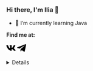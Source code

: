 ### Hi there, I'm **Ilia** 👋

- 🌱 I’m currently learning Java

**Find me at:**

[![vk](https://github.com/alowu/alowu/blob/main/icons/vk.png)](https://vk.com/grakzrfe)
[![telegram](https://github.com/alowu/alowu/blob/main/icons/telegram.png)](https://t.me/auwjnQh1Pa)

<details>
  <summary>Details</summary>
<p align="left"> 
<h3 align="left">Languages:</h3>
<a href="https://en.wikipedia.org/wiki/C%2B%2B" target="blank">
  <img align="center" src="https://img.shields.io/badge/-C++-090909?style=for-the-badge&logo=C%2b%2b&logoColor=6296CC" alt="C++" height="30" width="70" />
</a>
<a href="https://www.java.com/ru/download/manual.jsp" target="blank">
  <img align="center" src="https://img.shields.io/badge/-Java-090909?style=for-the-badge&logo=Java&logoColor=00ff11" alt="Java" height="30" width="70" />
</a>
</p>

### Statistics
  <img src="https://github-readme-stats.vercel.app/api?username=alowu&show_icons=true" alt="GitHub stats">
  
### Trophy
![trophy](https://github-profile-trophy.vercel.app/?username=alowu)
</details>
